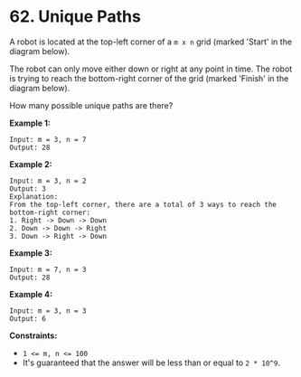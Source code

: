 # 62. Unique Paths

A robot is located at the top-left corner of a `m x n` grid (marked
'Start' in the diagram below).

The robot can only move either down or right at any point in time. The
robot is trying to reach the bottom-right corner of the grid (marked
'Finish' in the diagram below).

How many possible unique paths are there?

__Example 1:__

```
Input: m = 3, n = 7
Output: 28
```

__Example 2:__

```
Input: m = 3, n = 2
Output: 3
Explanation:
From the top-left corner, there are a total of 3 ways to reach the bottom-right corner:
1. Right -> Down -> Down
2. Down -> Down -> Right
3. Down -> Right -> Down
```

__Example 3:__

```
Input: m = 7, n = 3
Output: 28
```

__Example 4:__

```
Input: m = 3, n = 3
Output: 6
```

__Constraints:__

* `1 <= m, n <= 100`
* It's guaranteed that the answer will be less than or equal to `2 * 10^9`.
